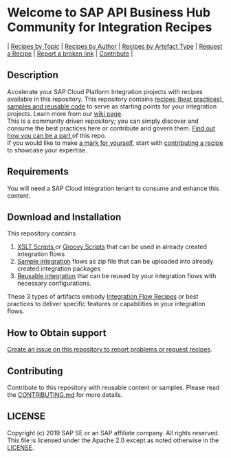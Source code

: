 # Welcome to SAP API Business Hub Community for Integration Recipes
\| [Recipes by Topic](Recipes/readme.md)  \| [Recipes by Author](Recipes/author.md) \| [Recipes by Artefact Type](Recipes/for/readme.md) \| [Request a Recipe](https://github.com/SAP-samples/cloud-integration-flow/issues/new?assignees=&labels=Recipe%20Request&template=recipe-request.md&title=How+to++) \| [Report a broken link](https://github.com/SAP-samples/cloud-integration-flow/issues/new?assignees=&labels=documentation&template=bug_report.md&title=Broken%20Link) \| [Contribute](https://github.com/SAP-samples/apibusinesshub-integration-recipes/blob/master/CONTRIBUTING.md) \|


## Description
Accelerate your SAP Cloud Platform Integration projects with recipes available in this repository. This repository contains [recipes (best practices), samples and reusable code](Recipes) to serve as starting points for your integration projects. Learn more from our [wiki page](https://github.com/SAP-samples/apibusinesshub-integration-recipes/wiki).\
This is a community driven repository; you can simply discover and consume the best practices here or contribute and govern them. [Find out how you can be a part ](https://github.com/SAP-samples/apibusinesshub-integration-recipes/wiki/Things-to-do-on-this-repo) of this repo.\
If you would like to make [a mark for yourself](https://github.com/SAP-samples/apibusinesshub-integration-recipes/blob/master/Recipes/author.md), start with [contributing a recipe](https://github.com/SAP-samples/apibusinesshub-integration-recipes/blob/master/CONTRIBUTING.md) to showcase your expertise.

## Requirements
You will need a SAP Cloud Integration tenant to consume and enhance this content.

## Download and Installation
This repository contains
1. [XSLT Scripts ](Recipes/for/readme.md#xslt-scripts) or [Groovy Scripts](Recipes/for/readme.md#groovy-scripts) that can be used in already created integration flows
2. [Sample integration](Recipes/for/readme.md#sample-integration-flows) flows as zip file that can be uploaded into already created integration packages
3. [Reusable integration](Recipes/for/readme.md#reusable-integration-flows) that can be reused by your integration flows with necessary configurations.

These 3 types of artifacts embody  [Integration Flow Recipes](Recipes) or best practices to deliver specific features or capabilities in your integration flows.

## How to Obtain support
[Create an issue on this repository to report problems or request recipes](https://github.com/SAP-samples/cloud-integration-flow/issues/new).
## Contributing
Contribute to this repository with reusable content or samples. Please read the [CONTRIBUTING.md](CONTRIBUTING.md) for more details.
## LICENSE
Copyright (c) 2019 SAP SE or an SAP affiliate company. All rights reserved.
This file is licensed under the Apache 2.0 except as noted otherwise in the [LICENSE](LICENSE).

